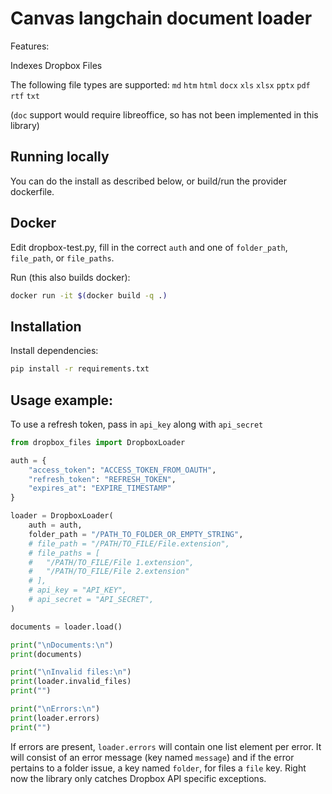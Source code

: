 # Canvas langchain document loader

Features:

Indexes Dropbox Files

The following file types are supported:
  `md` `htm` `html` `docx` `xls` `xlsx` `pptx` `pdf` `rtf` `txt`

(`doc` support would require libreoffice, so has not been implemented in this library)

## Running locally

You can do the install as described below, or build/run the provider dockerfile.

## Docker

Edit dropbox-test.py, fill in the correct `auth` and one of `folder_path`, `file_path`, or `file_paths`.

Run (this also builds docker):

```bash
docker run -it $(docker build -q .)
```

## Installation

Install dependencies:

```bash
pip install -r requirements.txt
```

## Usage example:

To use a refresh token, pass in `api_key` along with `api_secret`

```python
from dropbox_files import DropboxLoader

auth = {
	"access_token": "ACCESS_TOKEN_FROM_OAUTH",
	"refresh_token": "REFRESH_TOKEN",
	"expires_at": "EXPIRE_TIMESTAMP"
}

loader = DropboxLoader(
	auth = auth,
	folder_path = "/PATH_TO_FOLDER_OR_EMPTY_STRING",
	# file_path = "/PATH/TO_FILE/File.extension",
	# file_paths = [
	# 	"/PATH/TO_FILE/File 1.extension",
	# 	"/PATH/TO_FILE/File 2.extension"
	# ],
	# api_key = "API_KEY",
	# api_secret = "API_SECRET",
)

documents = loader.load()

print("\nDocuments:\n")
print(documents)

print("\nInvalid files:\n")
print(loader.invalid_files)
print("")

print("\nErrors:\n")
print(loader.errors)
print("")
```

If errors are present, `loader.errors` will contain one list element per error. It will consist of an error message (key named `message`) and if the error pertains to a folder issue, a key named `folder`, for files a `file` key. Right now the library only catches Dropbox API specific exceptions.
